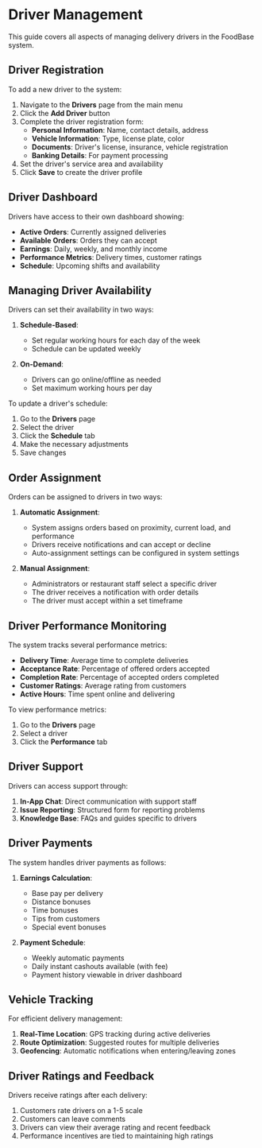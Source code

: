 # Driver Management

This guide covers all aspects of managing delivery drivers in the FoodBase system.

## Driver Registration

To add a new driver to the system:

1. Navigate to the **Drivers** page from the main menu
2. Click the **Add Driver** button
3. Complete the driver registration form:
   - **Personal Information**: Name, contact details, address
   - **Vehicle Information**: Type, license plate, color
   - **Documents**: Driver's license, insurance, vehicle registration
   - **Banking Details**: For payment processing
4. Set the driver's service area and availability
5. Click **Save** to create the driver profile

## Driver Dashboard

Drivers have access to their own dashboard showing:

- **Active Orders**: Currently assigned deliveries
- **Available Orders**: Orders they can accept
- **Earnings**: Daily, weekly, and monthly income
- **Performance Metrics**: Delivery times, customer ratings
- **Schedule**: Upcoming shifts and availability

## Managing Driver Availability

Drivers can set their availability in two ways:

1. **Schedule-Based**:
   - Set regular working hours for each day of the week
   - Schedule can be updated weekly

2. **On-Demand**:
   - Drivers can go online/offline as needed
   - Set maximum working hours per day

To update a driver's schedule:
1. Go to the **Drivers** page
2. Select the driver
3. Click the **Schedule** tab
4. Make the necessary adjustments
5. Save changes

## Order Assignment

Orders can be assigned to drivers in two ways:

1. **Automatic Assignment**:
   - System assigns orders based on proximity, current load, and performance
   - Drivers receive notifications and can accept or decline
   - Auto-assignment settings can be configured in system settings

2. **Manual Assignment**:
   - Administrators or restaurant staff select a specific driver
   - The driver receives a notification with order details
   - The driver must accept within a set timeframe

## Driver Performance Monitoring

The system tracks several performance metrics:

- **Delivery Time**: Average time to complete deliveries
- **Acceptance Rate**: Percentage of offered orders accepted
- **Completion Rate**: Percentage of accepted orders completed
- **Customer Ratings**: Average rating from customers
- **Active Hours**: Time spent online and delivering

To view performance metrics:
1. Go to the **Drivers** page
2. Select a driver
3. Click the **Performance** tab

## Driver Support

Drivers can access support through:

1. **In-App Chat**: Direct communication with support staff
2. **Issue Reporting**: Structured form for reporting problems
3. **Knowledge Base**: FAQs and guides specific to drivers

## Driver Payments

The system handles driver payments as follows:

1. **Earnings Calculation**:
   - Base pay per delivery
   - Distance bonuses
   - Time bonuses
   - Tips from customers
   - Special event bonuses

2. **Payment Schedule**:
   - Weekly automatic payments
   - Daily instant cashouts available (with fee)
   - Payment history viewable in driver dashboard

## Vehicle Tracking

For efficient delivery management:

1. **Real-Time Location**: GPS tracking during active deliveries
2. **Route Optimization**: Suggested routes for multiple deliveries
3. **Geofencing**: Automatic notifications when entering/leaving zones

## Driver Ratings and Feedback

Drivers receive ratings after each delivery:

1. Customers rate drivers on a 1-5 scale
2. Customers can leave comments
3. Drivers can view their average rating and recent feedback
4. Performance incentives are tied to maintaining high ratings
